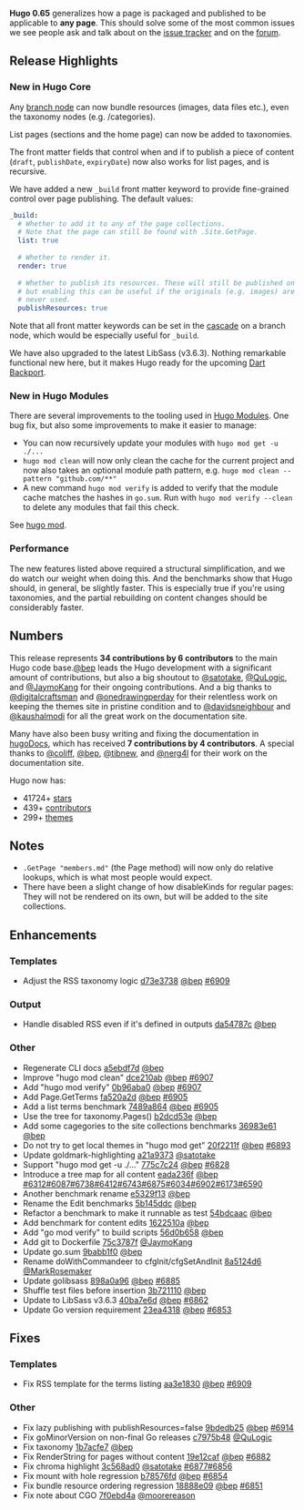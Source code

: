 **Hugo 0.65** generalizes how a page is packaged and published to be applicable to **any page**. This should solve some of the most common issues we see people ask and talk about on the [issue tracker](https://github.com/gohugoio/hugo/issues) and on the [forum](https://discourse.gohugo.io/).

## Release Highlights

### New in Hugo Core

Any [branch node](https://gohugo.io/content-management/page-bundles/#branch-bundles) can now bundle resources (images, data files etc.), even the taxonomy nodes (e.g. /categories).

List pages (sections and the home page) can now be added to taxonomies.

The front matter fields that control when and if to publish a piece of content (`draft`, `publishDate`, `expiryDate`) now also works for list pages, and is recursive.

We have added a new `_build` front matter keyword to provide fine-grained control over page publishing. The default values:

```yaml
_build:
  # Whether to add it to any of the page collections.
  # Note that the page can still be found with .Site.GetPage.
  list: true
  
  # Whether to render it.
  render: true
  
  # Whether to publish its resources. These will still be published on demand,
  # but enabling this can be useful if the originals (e.g. images) are
  # never used.
  publishResources: true
```

Note that all front matter keywords can be set in the [cascade](https://gohugo.io/content-management/front-matter#front-matter-cascade) on a branch node, which would be especially useful for `_build`.

We have also upgraded to the latest LibSass (v3.6.3). Nothing remarkable functional new here, but it makes Hugo ready for the upcoming [Dart Backport](https://github.com/sass/libsass/pull/2918).

### New in Hugo Modules

There are several improvements to the tooling used in [Hugo Modules](https://gohugo.io/hugo-modules/). One bug fix, but also some improvements to make it easier to manage:

* You can now recursively update your modules with `hugo mod get -u ./...`
* `hugo mod clean` will now only clean the cache for the current project and now also takes an optional module path pattern, e.g. `hugo mod clean --pattern "github.com/**"`
* A new command `hugo mod verify` is added to verify that the module cache matches the hashes in `go.sum`. Run with `hugo mod verify --clean` to delete any modules that fail this check.

See [hugo mod](https://gohugo.io/commands/hugo_mod/#see-also).

### Performance

The new features listed above required a structural simplification, and we do watch our weight when doing this. And the benchmarks show that Hugo should, in general, be slightly faster. This is especially true if you're using taxonomies, and the partial rebuilding on content changes should be considerably faster.

## Numbers

This release represents **34 contributions by 6 contributors** to the main Hugo code base.[@bep](https://github.com/bep) leads the Hugo development with a significant amount of contributions, but also a big shoutout to [@satotake](https://github.com/satotake), [@QuLogic](https://github.com/QuLogic), and [@JaymoKang](https://github.com/JaymoKang) for their ongoing contributions.
And a big thanks to [@digitalcraftsman](https://github.com/digitalcraftsman) and [@onedrawingperday](https://github.com/onedrawingperday) for their relentless work on keeping the themes site in pristine condition and to [@davidsneighbour](https://github.com/davidsneighbour) and [@kaushalmodi](https://github.com/kaushalmodi) for all the great work on the documentation site.

Many have also been busy writing and fixing the documentation in [hugoDocs](https://github.com/gohugoio/hugoDocs), 
which has received **7 contributions by 4 contributors**. A special thanks to [@coliff](https://github.com/coliff), [@bep](https://github.com/bep), [@tibnew](https://github.com/tibnew), and [@nerg4l](https://github.com/nerg4l) for their work on the documentation site.

Hugo now has:

* 41724+ [stars](https://github.com/gohugoio/hugo/stargazers)
* 439+ [contributors](https://github.com/gohugoio/hugo/graphs/contributors)
* 299+ [themes](http://themes.gohugo.io/)

## Notes

* `.GetPage "members.md"` (the Page method) will now only do relative lookups, which is what most people would expect.
* There have been a slight change of how disableKinds for regular pages: They will not be rendered on its own, but will be added to the site collections.

## Enhancements

### Templates

* Adjust the RSS taxonomy logic [d73e3738](https://github.com/gohugoio/hugo/commit/d73e37387ca0012bd58bd3f36a0477854b41ab6e) [@bep](https://github.com/bep) [#6909](https://github.com/gohugoio/hugo/issues/6909)

### Output

* Handle disabled RSS even if it's defined in outputs [da54787c](https://github.com/gohugoio/hugo/commit/da54787cfa97789624e467a4451dfeb50f563e41) [@bep](https://github.com/bep) 

### Other

* Regenerate CLI docs [a5ebdf7d](https://github.com/gohugoio/hugo/commit/a5ebdf7d17e6c6a9dc686cf8f7cd8e0a1bab5f2d) [@bep](https://github.com/bep) 
* Improve "hugo mod clean" [dce210ab](https://github.com/gohugoio/hugo/commit/dce210ab56fc885818fc5d1a084a1c3ba84e7929) [@bep](https://github.com/bep) [#6907](https://github.com/gohugoio/hugo/issues/6907)
* Add "hugo mod verify" [0b96aba0](https://github.com/gohugoio/hugo/commit/0b96aba022d51cf9939605c029bb8dba806653a1) [@bep](https://github.com/bep) [#6907](https://github.com/gohugoio/hugo/issues/6907)
* Add Page.GetTerms [fa520a2d](https://github.com/gohugoio/hugo/commit/fa520a2d983b982394ad10088393fb303e48980a) [@bep](https://github.com/bep) [#6905](https://github.com/gohugoio/hugo/issues/6905)
* Add a list terms benchmark [7489a864](https://github.com/gohugoio/hugo/commit/7489a864591b6df03f435f40696c6ceeb4776ec9) [@bep](https://github.com/bep) [#6905](https://github.com/gohugoio/hugo/issues/6905)
* Use the tree for taxonomy.Pages() [b2dcd53e](https://github.com/gohugoio/hugo/commit/b2dcd53e3c0240c4afd21d1818fd180c2d1b9d34) [@bep](https://github.com/bep) 
* Add some cagegories to the site collections benchmarks [36983e61](https://github.com/gohugoio/hugo/commit/36983e6189a717f1d4d1da6652621d7f8fe186ad) [@bep](https://github.com/bep) 
* Do not try to get local themes in "hugo mod get" [20f2211f](https://github.com/gohugoio/hugo/commit/20f2211fce55e1811629245f9e5e4a2ac754d788) [@bep](https://github.com/bep) [#6893](https://github.com/gohugoio/hugo/issues/6893)
* Update goldmark-highlighting [a21a9373](https://github.com/gohugoio/hugo/commit/a21a9373e06091ab70d8a5f4da8ff43f7c609b4b) [@satotake](https://github.com/satotake) 
* Support "hugo mod get -u ./..." [775c7c24](https://github.com/gohugoio/hugo/commit/775c7c2474d8797c96c9ac529a3cd93c0c2d3514) [@bep](https://github.com/bep) [#6828](https://github.com/gohugoio/hugo/issues/6828)
* Introduce a tree map for all content [eada236f](https://github.com/gohugoio/hugo/commit/eada236f87d9669885da1ff647672bb3dc6b4954) [@bep](https://github.com/bep) [#6312](https://github.com/gohugoio/hugo/issues/6312)[#6087](https://github.com/gohugoio/hugo/issues/6087)[#6738](https://github.com/gohugoio/hugo/issues/6738)[#6412](https://github.com/gohugoio/hugo/issues/6412)[#6743](https://github.com/gohugoio/hugo/issues/6743)[#6875](https://github.com/gohugoio/hugo/issues/6875)[#6034](https://github.com/gohugoio/hugo/issues/6034)[#6902](https://github.com/gohugoio/hugo/issues/6902)[#6173](https://github.com/gohugoio/hugo/issues/6173)[#6590](https://github.com/gohugoio/hugo/issues/6590)
* Another benchmark rename [e5329f13](https://github.com/gohugoio/hugo/commit/e5329f13c02b87f0c30f8837759c810cd90ff8da) [@bep](https://github.com/bep) 
* Rename the Edit benchmarks [5b145ddc](https://github.com/gohugoio/hugo/commit/5b145ddc4c951a827e1ac00444dc4719e53e0885) [@bep](https://github.com/bep) 
* Refactor a benchmark to make it runnable as test [54bdcaac](https://github.com/gohugoio/hugo/commit/54bdcaacaedec178554e696f34647801bbe61362) [@bep](https://github.com/bep) 
* Add benchmark for content edits [1622510a](https://github.com/gohugoio/hugo/commit/1622510a5c651b59a79f64e9dc3cacd24832ec0b) [@bep](https://github.com/bep) 
* Add "go mod verify" to build scripts [56d0b658](https://github.com/gohugoio/hugo/commit/56d0b658879bbf476810d013176d6568553aa71e) [@bep](https://github.com/bep) 
* Add git to Dockerfile [75c3787f](https://github.com/gohugoio/hugo/commit/75c3787fc254d933fa11e5c39d978bfa1a21a371) [@JaymoKang](https://github.com/JaymoKang) 
* Update go.sum [9babb1f0](https://github.com/gohugoio/hugo/commit/9babb1f0c4fca048b0339f6ce3618f88d34e0457) [@bep](https://github.com/bep) 
* Rename doWithCommandeer to cfgInit/cfgSetAndInit [8a5124d6](https://github.com/gohugoio/hugo/commit/8a5124d6b38156cb6f765ac7492513ac7c0d90b2) [@MarkRosemaker](https://github.com/MarkRosemaker) 
* Update golibsass [898a0a96](https://github.com/gohugoio/hugo/commit/898a0a96afd472fad8fe70be71f6cb00a4267c4a) [@bep](https://github.com/bep) [#6885](https://github.com/gohugoio/hugo/issues/6885)
* Shuffle test files before insertion [3b721110](https://github.com/gohugoio/hugo/commit/3b721110d560c8831c282e6e7a5c510fe7a5129a) [@bep](https://github.com/bep) 
* Update to LibSass v3.6.3 [40ba7e6d](https://github.com/gohugoio/hugo/commit/40ba7e6d63c1a0734f257a642e46eb1572116a32) [@bep](https://github.com/bep) [#6862](https://github.com/gohugoio/hugo/issues/6862)
* Update Go version requirement [23ea4318](https://github.com/gohugoio/hugo/commit/23ea43180b84e35d99e88083a83e7ca1916b3b36) [@bep](https://github.com/bep) [#6853](https://github.com/gohugoio/hugo/issues/6853)

## Fixes

### Templates

* Fix RSS template for the terms listing [aa3e1830](https://github.com/gohugoio/hugo/commit/aa3e1830568cabaa8bf3277feeba6cb48746e40c) [@bep](https://github.com/bep) [#6909](https://github.com/gohugoio/hugo/issues/6909)

### Other

* Fix lazy publishing with publishResources=false [9bdedb25](https://github.com/gohugoio/hugo/commit/9bdedb251c7cd8f8af800c7d9914cf84292c5c50) [@bep](https://github.com/bep) [#6914](https://github.com/gohugoio/hugo/issues/6914)
* Fix goMinorVersion on non-final Go releases [c7975b48](https://github.com/gohugoio/hugo/commit/c7975b48b6532823868a6aa8c93eb76caa46c570) [@QuLogic](https://github.com/QuLogic) 
* Fix taxonomy [1b7acfe7](https://github.com/gohugoio/hugo/commit/1b7acfe7634a5d7bbc597ef4dddf4babce5666c5) [@bep](https://github.com/bep) 
* Fix RenderString for pages without content [19e12caf](https://github.com/gohugoio/hugo/commit/19e12caf8c90516e3b803ae8a40b907bd89dc96c) [@bep](https://github.com/bep) [#6882](https://github.com/gohugoio/hugo/issues/6882)
* Fix chroma highlight [3c568ad0](https://github.com/gohugoio/hugo/commit/3c568ad0139c79e5c0596ca40637512d71401afc) [@satotake](https://github.com/satotake) [#6877](https://github.com/gohugoio/hugo/issues/6877)[#6856](https://github.com/gohugoio/hugo/issues/6856)
* Fix mount with hole regression [b78576fd](https://github.com/gohugoio/hugo/commit/b78576fd38a76bbdaab5ad21228c8e5a559090b1) [@bep](https://github.com/bep) [#6854](https://github.com/gohugoio/hugo/issues/6854)
* Fix bundle resource ordering regression [18888e09](https://github.com/gohugoio/hugo/commit/18888e09bbb5325bdd63f2cd93116ff490dd37ab) [@bep](https://github.com/bep) [#6851](https://github.com/gohugoio/hugo/issues/6851)
* Fix note about CGO [7f0ebd4a](https://github.com/gohugoio/hugo/commit/7f0ebd4a3c9e016afddc2cf5e7dfe6a820aa099a) [@moorereason](https://github.com/moorereason) 





